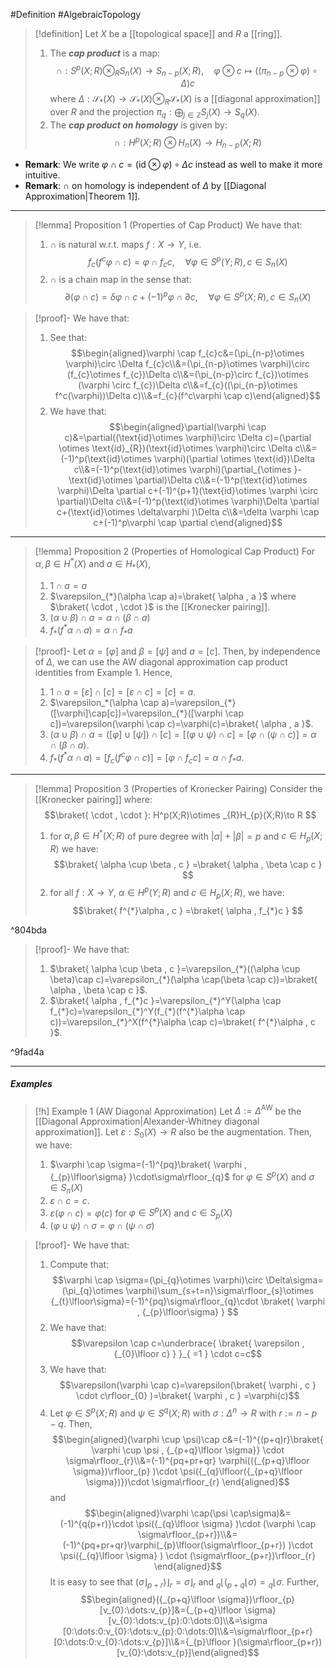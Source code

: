 #Definition #AlgebraicTopology 

> [!definition]
> Let $X$ be a [[topological space]] and $R$ a [[ring]]. 
> 1. The ***cap product*** is a map:$$\cap:S^p(X;R)\otimes_{R}  S_{n}(X)\to S_{n-p}(X;R),\quad  \varphi \otimes  c\mapsto ((\pi_{n-p}\otimes  \varphi)\circ  \Delta )c$$where $\Delta:\mathcal{S}_{*}(X)\to \mathcal{S}_{*}(X)\otimes_{R}\mathcal{S}_{*}(X)$ is a [[diagonal approximation]] over $R$ and the projection $\pi_{q}:\bigoplus_{j\in \mathbb{Z}}S_{j}(X)\to S_{q}(X)$.
> 2. The ***cap product on homology*** is given by: $$\cap :H^p(X;R)\otimes  H_{n}(X)\to H_{n-p}(X;R)$$
- **Remark**: We write $\varphi \cap c=(\text{id}\otimes \varphi)\circ \Delta c$ instead as well to make it more intuitive.
- **Remark**: $\cap$ on homology is independent of $\Delta$ by [[Diagonal Approximation|Theorem 1]].
---
> [!lemma] Proposition 1 (Properties of Cap Product)
> We have that:
> 1. $\cap$ is natural w.r.t. maps $f:X\to Y$, i.e. $$f_{c}(f^c\varphi \cap c)=\varphi \cap f_{c}c,\quad \forall \varphi\in S^p(Y;R),c\in S_{n}(X)$$
> 2. $\cap$ is a chain map in the sense that: $$\partial(\varphi \cap c)=\delta\varphi \cap c+(-1)^p\varphi \cap \partial c,\quad \forall \varphi\in S^p(X;R),c\in S_{n}(X)$$

> [!proof]-
> We have that:
> 1. See that: $$\begin{aligned}\varphi \cap f_{c}c&=(\pi_{n-p}\otimes  \varphi)\circ \Delta f_{c}c\\&=(\pi_{n-p}\otimes  \varphi)\circ (f_{c}\otimes  f_{c})\Delta c\\&=(\pi_{n-p}\circ  f_{c})\otimes  (\varphi \circ  f_{c})\Delta c\\&=f_{c}((\pi_{n-p}\otimes  f^c(\varphi))\Delta c)\\&=f_{c}(f^c\varphi \cap c)\end{aligned}$$
> 2. We have that: $$\begin{aligned}\partial(\varphi \cap c)&=\partial((\text{id}\otimes  \varphi)\circ \Delta c)=(\partial \otimes \text{id}_{R})(\text{id}\otimes  \varphi)\circ  \Delta c\\&=(-1)^p(\text{id}\otimes  \varphi)(\partial \otimes  \text{id})\Delta c\\&=(-1)^p(\text{id}\otimes  \varphi)(\partial_{\otimes }-\text{id}\otimes  \partial)\Delta c\\&=(-1)^p(\text{id}\otimes  \varphi)\Delta \partial c+(-1)^{p+1}(\text{id}\otimes  \varphi \circ \partial)\Delta c\\&=(-1)^p(\text{id}\otimes  \varphi)\Delta \partial c+(\text{id}\otimes  \delta\varphi )\Delta c\\&=\delta \varphi \cap c+(-1)^p\varphi \cap \partial c\end{aligned}$$
---
> [!lemma] Proposition 2 (Properties of Homological Cap Product)
> For $\alpha,\beta\in H^{*}(X)$ and $a\in H_{*}(X)$, 
> 1. $1\cap a=a$
> 2. $\varepsilon_{*}(\alpha \cap a)=\braket{ \alpha , a }$ where $\braket{ \cdot , \cdot }$ is the [[Kronecker pairing]].
> 3. $(\alpha \cup \beta)\cap a=\alpha \cap(\beta \cap a)$
> 4. $f_{*}(f^{*}\alpha \cap a)=\alpha \cap f_{*}a$

> [!proof]-
> Let $\alpha=[\varphi]$ and $\beta=[\psi]$ and $a=[c]$. Then, by independence of $\Delta$, we can use the AW diagonal approximation cap product identities from Example 1. Hence,
> 1. $1\cap a=[\varepsilon]\cap[c]=[\varepsilon \cap c]=[c]=a$.
> 2. $\varepsilon_*(\alpha \cap a)=\varepsilon_{*}([\varphi]\cap[c])=\varepsilon_{*}([\varphi \cap c])=\varepsilon(\varphi \cap c)=\varphi(c)=\braket{ \alpha , a }$.
> 3. $(\alpha \cup \beta)\cap a=([\varphi]\cup[\psi])\cap[c]=[(\varphi \cup \psi)\cap c]=[\varphi \cap(\psi \cap c)]=\alpha \cap(\beta \cap a)$.
> 4. $f_{*}(f^{*}\alpha \cap a)=[f_{c}(f^c \varphi \cap c)]=[\varphi \cap f_{c}c]=\alpha \cap f_{*}a$.
---
> [!lemma] Proposition 3 (Properties of Kronecker Pairing)
> Consider the [[Kronecker pairing]] where: $$\braket{ \cdot  , \cdot  }: H^p(X;R)\otimes _{R}H_{p}(X;R)\to R $$
> 1. for $\alpha,\beta\in H^{*}(X;R)$ of pure degree with $\left| \alpha \right|+\left| \beta \right|=p$ and $c\in H_{p}(X;R)$ we have: $$\braket{ \alpha \cup \beta , c } =\braket{ \alpha , \beta \cap c } $$
> 2. for all $f:X\to Y$, $\alpha\in H^p(Y;R)$ and $c\in H_{p}(X;R)$, we have: $$\braket{ f^{*}\alpha , c } =\braket{ \alpha , f_{*}c } $$

^804bda

> [!proof]-
> We have that: 
> 1. $\braket{ \alpha \cup \beta , c }=\varepsilon_{*}((\alpha \cup \beta)\cap c)=\varepsilon_{*}(\alpha \cap(\beta \cap c))=\braket{ \alpha , \beta \cap c }$.
> 2. $\braket{ \alpha , f_{*}c }=\varepsilon_{*}^Y(\alpha \cap f_{*}c)=\varepsilon_{*}^Y(f_{*}(f^{*}\alpha \cap c))=\varepsilon_{*}^X(f^{*}\alpha \cap c)=\braket{ f^{*}\alpha , c }$.

^9fad4a

---
##### Examples
> [!h] Example 1 (AW Diagonal Approximation)
> Let $\Delta:=\Delta^\text{AW}$ be the [[Diagonal Approximation|Alexander-Whitney diagonal approximation]]. Let $\varepsilon:S_{0}(X)\to R$ also be the augmentation. Then, we have:
> 1. $\varphi \cap \sigma=(-1)^{pq}\braket{ \varphi , {_{p}\lfloor\sigma} }\cdot\sigma\rfloor_{q}$ for $\varphi\in S^p(X)$ and $\sigma\in S_{n}(X)$
> 2.  $\varepsilon \cap c = c$.
> 3. $\varepsilon(\varphi \cap c)=\varphi(c)$ for $\varphi\in S^p(X)$ and $c\in S_{p}(X)$
> 4. $(\varphi \cup \psi)\cap \sigma=\varphi \cap(\psi \cap \sigma)$

> [!proof]-
> We have that:
> 1. Compute that: $$\varphi \cap \sigma=(\pi_{q}\otimes  \varphi)\circ  \Delta\sigma=(\pi_{q}\otimes  \varphi)\sum_{s+t=n}\sigma\rfloor_{s}\otimes {_{t}\lfloor\sigma}=(-1)^{pq}\sigma\rfloor_{q}\cdot \braket{ \varphi , {_{p}\lfloor\sigma} } $$
> 2. We have that: $$\varepsilon \cap c=\underbrace{ \braket{ \varepsilon , {_{0}\lfloor c} } }_{ =1 } \cdot c=c$$
> 3. We have that: $$\varepsilon(\varphi \cap c)=\varepsilon(\braket{ \varphi , c } \cdot c\rfloor_{0} )=\braket{ \varphi , c } =\varphi(c)$$
> 4. Let $\varphi\in S^p(X;R)$ and $\psi\in S^q(X;R)$ with $\sigma: \Delta^n\to R$ with $r:= n-p-q$. Then, $$\begin{aligned}(\varphi \cup \psi)\cap c&=(-1)^{(p+q)r}\braket{ \varphi \cup \psi , {_{p+q}\lfloor  \sigma}} \cdot \sigma\rfloor_{r}\\&=(-1)^{pq+pr+qr} \varphi(({_{p+q}\lfloor \sigma})\rfloor_{p} )\cdot \psi({_{q}\lfloor({_{p+q}\lfloor \sigma})})\cdot  \sigma\rfloor_{r} \end{aligned}$$and $$\begin{aligned}\varphi \cap(\psi \cap\sigma)&=(-1)^{q(p+r)}\cdot \psi({_{q}\lfloor \sigma} )\cdot (\varphi \cap \sigma\rfloor_{p+r})\\&=(-1)^{pq+pr+qr}\varphi(_{p}\lfloor(\sigma\rfloor_{p+r}) )\cdot \psi({_{q}\lfloor \sigma} ) \cdot (\sigma\rfloor_{p+r})\rfloor_{r}  \end{aligned}$$It is easy to see that $(\sigma\rfloor_{p+r})\rfloor_{r}  =\sigma\rfloor_{r}$ and ${_{q}\lfloor({_{p+q}\lfloor \sigma})}={_{q}\lfloor \sigma}$. Further,$$\begin{aligned}({_{p+q}\lfloor \sigma})\rfloor_{p}[v_{0}:\dots:v_{p}]&={_{p+q}\lfloor \sigma}[v_{0}:\dots:v_{p}:0:\dots:0]\\&=\sigma [0:\dots:0:v_{0}:\dots:v_{p}:0:\dots:0]\\&=\sigma\rfloor_{p+r}[0:\dots:0:v_{0}:\dots:v_{p}]\\&={_{p}\lfloor }(\sigma\rfloor_{p+r})[v_{0}:\dots:v_{p}]\end{aligned}$$